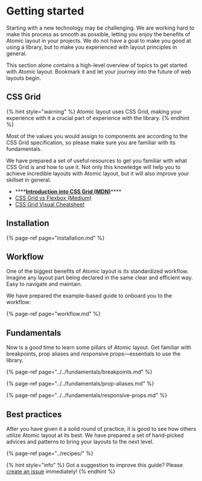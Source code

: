 # Getting started

Starting with a new technology may be challenging. We are working hard to make this process as smooth as possible, letting you enjoy the benefits of Atomic layout in your projects. We do not have a goal to make you good at using a library, but to make you experienced with layout principles in general.

This section alone contains a high-level overview of topics to get started with Atomic layout. Bookmark it and let your journey into the future of web layouts begin.

## CSS Grid

{% hint style="warning" %}
Atomic layout uses CSS Grid, making your experience with it a crucial part of experience with the library.
{% endhint %}

Most of the values you would assign to components are according to the CSS Grid specification, so please make sure you are familiar with its fundamentals.

We have prepared a set of useful resources to get you familiar with what CSS Grid is and how to use it. Not only this knowledge will help you to achieve incredible layouts with Atomic layout, but it will also improve your skillset in general.

* \*\*\*\*[**Introduction into CSS Grid \(MDN\)**](https://developer.mozilla.org/en-US/docs/Web/CSS/grid)\*\*\*\*
* [CSS Grid vs Flexbox \(Medium\)](https://hackernoon.com/the-ultimate-css-battle-grid-vs-flexbox-d40da0449faf)
* [CSS Grid Visual Cheatsheet](http://grid.malven.co)

## Installation

{% page-ref page="installation.md" %}

## Workflow

One of the biggest benefits of Atomic layout is its standardized workflow. Imagine any layout part being declared  in the same clear and efficient way. Easy to navigate and maintain.

We have prepared the example-based guide to onboard you to the workflow:

{% page-ref page="workflow.md" %}

## Fundamentals

Now is a good time to learn some pillars of Atomic layout. Get familiar with breakpoints, prop aliases and responsive props—essentials to use the library.

{% page-ref page="../../fundamentals/breakpoints.md" %}

{% page-ref page="../../fundamentals/prop-aliases.md" %}

{% page-ref page="../../fundamentals/responsive-props.md" %}

## Best practices

After you have given it a solid round of practice, it is good to see how others utilize Atomic layout at its best. We have prepared a set of hand-picked advices and patterns to bring your layouts to the next level.

{% page-ref page="../recipes/" %}

{% hint style="info" %}
Got a suggestion to improve this guide? Please [create an issue](https://github.com/kettanaito/atomic-layout/issues) immediately!
{% endhint %}

